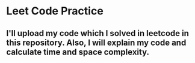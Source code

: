 # Leet Code Practice
## I'll upload my code which I solved in leetcode in this repository. Also, I will explain my code and calculate time and space complexity.
